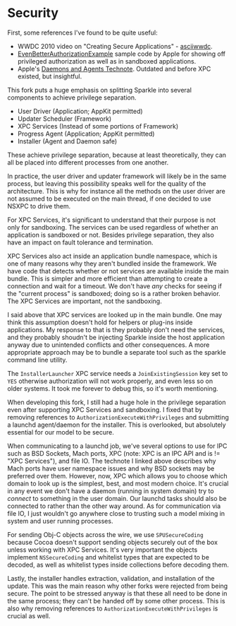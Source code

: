 # Security

First, some references I've found to be quite useful:

* WWDC 2010 video on "Creating Secure Applications" - [asciiwwdc](http://asciiwwdc.com/2010/sessions/204?q=security).
* [EvenBetterAuthorizationExample](https://developer.apple.com/library/mac/samplecode/EvenBetterAuthorizationSample/Introduction/Intro.html) sample code by Apple for showing off privileged authorization as well as in sandboxed applications.
* Apple's [Daemons and Agents Technote](https://developer.apple.com/library/mac/technotes/tn2083/_index.html). Outdated and before XPC existed, but insightful.

This fork puts a huge emphasis on splitting Sparkle into several components to achieve privilege separation.

* User Driver (Application; AppKit permitted)
* Updater Scheduler (Framework)
* XPC Services (Instead of some portions of Framework)
* Progress Agent (Application; AppKit permitted)
* Installer (Agent and Daemon safe)

These achieve privilege separation, because at least theoretically, they can all be placed into different processes from one another.

In practice, the user driver and updater framework will likely be in the same process, but leaving this possibility speaks well for the quality of the architecture. This is why for instance all the methods on the user driver are not assumed to be executed on the main thread, if one decided to use NSXPC to drive them.

For XPC Services, it's significant to understand that their purpose is not only for sandboxing. The services can be used regardless of whether an application is sandboxed or not. Besides privilege separation, they also have an impact on fault tolerance and termination.

XPC Services also act inside an application bundle namespace, which is one of many reasons why they aren't bundled inside the framework. We have code that detects whether or not services are available inside the main bundle. This is simpler and more efficient than attempting to create a connection and wait for a timeout. We don't have *any* checks for seeing if the "current process" is sandboxed; doing so is a rather broken behavior. The XPC Services are important, not the sandboxing.

I said above that XPC services are looked up in the main bundle. One may think this assumption doesn't hold for helpers or plug-ins inside applications. My response to that is they probably don't need the services, and they probably shoudn't be injecting Sparkle inside the host application anyway due to unintended conflicts and other consequences. A more appropriate approach may be to bundle a separate tool such as the sparkle command line utility.

The `InstallerLauncher` XPC service needs a `JoinExistingSession` key set to `YES` otherwise authorization will not work properly, and even less so on older systems. It took me forever to debug this, so it's worth mentioning.

When developing this fork, I still had a huge hole in the privilege separation even after supporting XPC Services and sandboxing. I fixed that by removing references to `AuthorizationExecuteWithPrivileges` and submitting a launchd agent/daemon for the installer. This is overlooked, but absolutely essential for our model to be secure.

When communicating to a launchd job, we've several options to use for IPC such as BSD Sockets, Mach ports, XPC (note: XPC is an IPC API and is != "XPC Services"), and file IO. The technote I linked above describes why Mach ports have user namespace issues and why BSD sockets may be preferred over them. However, now, XPC which allows you to choose which domain to look up is the simplest, best, and most modern choice. It's crucial in any event we don't have a daemon (running in system domain) try to *connect* to something in the user domain. Our launchd tasks should also be connected to rather than the other way around. As for communication via file IO, I just wouldn't go anywhere close to trusting such a model mixing in system and user running processes.

For sending Obj-C objects across the wire, we use `SPUSecureCoding` because Cocoa doesn't support sending objects securely out of the box unless working with XPC Services. It's very important the objects implement `NSSecureCoding` and whitelist types that are expected to be decoded, as well as whitelist types inside collections before decoding them.

Lastly, the installer handles extraction, validation, and installation of the update. This was the main reason why other forks were rejected from being secure. The point to be stressed anyway is that these all need to be done in the same process; they can't be handed off by some other process. This is also why removing references to `AuthorizationExecuteWithPrivileges` is crucial as well.